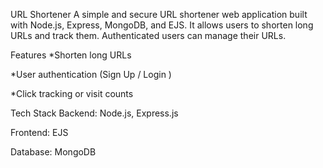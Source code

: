 URL Shortener
A simple and secure URL shortener web application built with Node.js, Express, MongoDB, and EJS. It allows users to shorten long URLs and track them. Authenticated users can manage their URLs.

Features
*Shorten long URLs


*User authentication (Sign Up / Login )


*Click tracking or visit counts

Tech Stack
Backend: Node.js, Express.js


Frontend: EJS


Database: MongoDB
